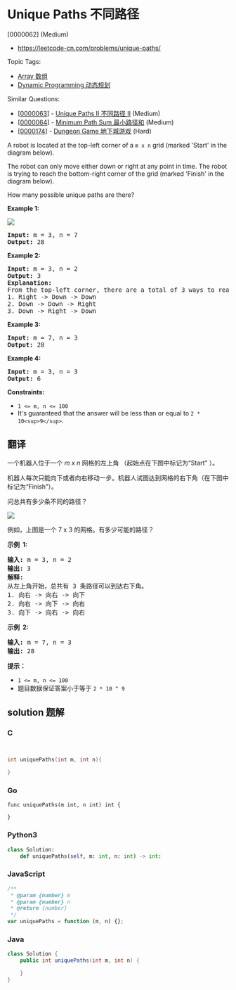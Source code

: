 # Unique Paths 不同路径

[0000062] (Medium)

- https://leetcode-cn.com/problems/unique-paths/

Topic Tags:

- [Array 数组](https://leetcode-cn.com/tag/array/)
- [Dynamic Programming 动态规划](https://leetcode-cn.com/tag/dynamic-programming/)

Similar Questions:

- [[0000063](https://leetcode-cn.com/problems/unique-paths-ii/)] - [Unique Paths II 不同路径 II](./0000063.unique-paths-ii.md) (Medium)
- [[0000064](https://leetcode-cn.com/problems/minimum-path-sum/)] - [Minimum Path Sum 最小路径和](./0000064.minimum-path-sum.md) (Medium)
- [[0000174](https://leetcode-cn.com/problems/dungeon-game/)] - [Dungeon Game 地下城游戏](./0000174.dungeon-game.md) (Hard)

A robot is located at the top-left corner of a `m x n` grid (marked 'Start' in the diagram below).

The robot can only move either down or right at any point in time. The robot is trying to reach the bottom-right corner of the grid (marked 'Finish' in the diagram below).

How many possible unique paths are there?

**Example 1:**

![](https://assets.leetcode.com/uploads/2018/10/22/robot_maze.png)

<pre><strong>Input:</strong> m = 3, n = 7
<strong>Output:</strong> 28
</pre>

**Example 2:**

<pre><strong>Input:</strong> m = 3, n = 2
<strong>Output:</strong> 3
<strong>Explanation:</strong>
From the top-left corner, there are a total of 3 ways to reach the bottom-right corner:
1. Right -&gt; Down -&gt; Down
2. Down -&gt; Down -&gt; Right
3. Down -&gt; Right -&gt; Down
</pre>

**Example 3:**

<pre><strong>Input:</strong> m = 7, n = 3
<strong>Output:</strong> 28
</pre>

**Example 4:**

<pre><strong>Input:</strong> m = 3, n = 3
<strong>Output:</strong> 6
</pre>

**Constraints:**

- `1 <= m, n <= 100`
- It's guaranteed that the answer will be less than or equal to `2 * 10<sup>9</sup>`.

## 翻译

一个机器人位于一个 _m x n_ 网格的左上角 （起始点在下图中标记为“Start” ）。

机器人每次只能向下或者向右移动一步。机器人试图达到网格的右下角（在下图中标记为“Finish”）。

问总共有多少条不同的路径？

![](https://assets.leetcode-cn.com/aliyun-lc-upload/uploads/2018/10/22/robot_maze.png)

例如，上图是一个 7 x 3 的网格。有多少可能的路径？

**示例  1:**

<pre><strong>输入:</strong> m = 3, n = 2
<strong>输出:</strong> 3
<strong>解释:</strong>
从左上角开始，总共有 3 条路径可以到达右下角。
1. 向右 -&gt; 向右 -&gt; 向下
2. 向右 -&gt; 向下 -&gt; 向右
3. 向下 -&gt; 向右 -&gt; 向右
</pre>

**示例  2:**

<pre><strong>输入:</strong> m = 7, n = 3
<strong>输出:</strong> 28</pre>

**提示：**

- `1 <= m, n <= 100`
- 题目数据保证答案小于等于 `2 * 10 ^ 9`

## solution 题解

### C

```c


int uniquePaths(int m, int n){

}
```

### Go

```golang
func uniquePaths(m int, n int) int {

}
```

### Python3

```python
class Solution:
    def uniquePaths(self, m: int, n: int) -> int:
```

### JavaScript

```javascript
/**
 * @param {number} m
 * @param {number} n
 * @return {number}
 */
var uniquePaths = function (m, n) {};
```

### Java

```java
class Solution {
    public int uniquePaths(int m, int n) {

    }
}
```
